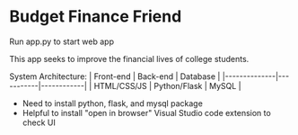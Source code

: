 # Budget Finance Friend

Run app.py to start web app

This app seeks to improve the financial lives of college students.

System Architecture:
| Front-end        | Back-end    | Database |
|--------------|-----------|------------|
| HTML/CSS/JS | Python/Flask      | MySQL        |

* Need to install python, flask, and mysql package
* Helpful to install "open in browser" Visual Studio code extension to check UI